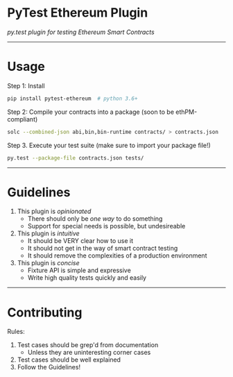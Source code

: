 # PyTest Ethereum Plugin
*py.test plugin for testing Ethereum Smart Contracts*

---

# Usage

Step 1: Install
```bash
pip install pytest-ethereum  # python 3.6+
```

Step 2: Compile your contracts into a package (soon to be ethPM-compliant)
```bash
solc --combined-json abi,bin,bin-runtime contracts/ > contracts.json
```

Step 3. Execute your test suite (make sure to import your package file!)
```bash
py.test --package-file contracts.json tests/
```

---

# Guidelines

1. This plugin is *opinionated*
    * There should only be *one way* to do something
    * Support for special needs is possible, but undesireable
2. This plugin is *intuitive*
    * It should be VERY clear how to use it
    * It should not get in the way of smart contract testing
    * It should remove the complexities of a production environment
3. This plugin is *concise*
    * Fixture API is simple and expressive
    * Write high quality tests quickly and easily

---

# Contributing

Rules:
1. Test cases should be grep'd from documentation
    * Unless they are uninteresting corner cases
2. Test cases should be well explained
3. Follow the Guidelines!
